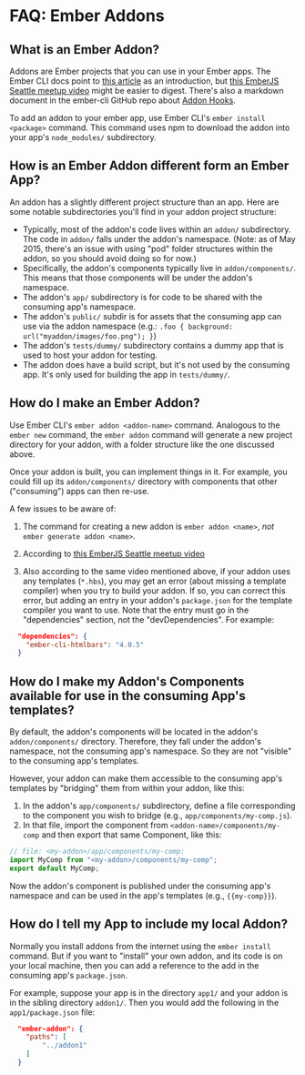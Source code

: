 # FAQ: Ember Addons

## What is an Ember Addon?

Addons are Ember projects that you can use in your Ember apps. The Ember CLI docs point to [this article](https://dockyard.com/blog/2014/06/24/introducing_ember_cli_addons) as an introduction, but [this EmberJS Seattle meetup video](https://www.youtube.com/watch?v=q7OHEh8buj8) might be easier to digest.  There's also a markdown document in the ember-cli GitHub repo about [Addon Hooks](https://github.com/ember-cli/ember-cli/blob/master/ADDON_HOOKS.md).

To add an addon to your ember app, use Ember CLI's `ember install <package>` command. This command uses npm to download the addon into your app's `node_modules/` subdirectory.

## How is an Ember Addon different form an Ember App?

An addon has a slightly different project structure than an app.  Here are some notable subdirectories you'll find in your addon project structure:

* Typically, most of the addon's code lives within an `addon/` subdirectory.  The code in `addon/` falls under the addon's namespace. (Note: as of May 2015, there's an issue with using "pod" folder structures within the addon, so you should avoid doing so for now.)
* Specifically, the addon's components typically live in `addon/components/`.  This means that those components will be under the addon's namespace.
* The addon's `app/` subdirectory is for code to be shared with the consuming app's namespace.
* The addon's `public/` subdir is for assets that the consuming app can use via the addon namespace (e.g.: `.foo { background: url("myaddon/images/foo.png"); }`)
* The addon's `tests/dummy/` subdirectory contains a dummy app that is used to host your addon for testing.
* The addon does have a build script, but it's not used by the consuming app. It's only used for building the app in `tests/dummy/`.

## How do I make an Ember Addon?

Use Ember CLI's `ember addon <addon-name>` command.  Analogous to the `ember new` command, the `ember addon` command will generate a new project directory for your addon, with a folder structure like the one discussed above.

Once your addon is built, you can implement things in it.  For example, you could fill up its `addon/components/` directory with components that other ("consuming") apps can then re-use.

A few issues to be aware of:

1. The command for creating a new addon is `ember addon <name>`, *not* `ember generate addon <name>`.

1. According to [this EmberJS Seattle meetup video](https://www.youtube.com/watch?v=q7OHEh8buj8)

2. Also according to the same video mentioned above, if your addon uses any templates (`*.hbs`), you may get an error (about missing a template compiler) when you try to build your addon.  If so, you can correct this error, but adding an entry in your addon's `package.json` for the template compiler you want to use. Note that the entry must go in the "dependencies" section, not the "devDependencies".  For example:

```json
  "dependencies": {
    "ember-cli-htmlbars": "4.0.5"
  }
```

## How do I make my Addon's Components available for use in the consuming App's templates?

By default, the addon's components will be located in the addon's `addon/components/` directory.  Therefore, they fall under the addon's namespace, not the consuming app's namespace.  So they are not "visible" to the consuming app's templates.

However, your addon can make them accessible to the consuming app's templates by "bridging" them from within your addon, like this:

1. In the addon's `app/components/` subdirectory, define a file corresponding to the component you wish to bridge (e.g., `app/components/my-comp.js`).
2. In that file, import the component from `<addon-name>/components/my-comp` and then export that same Component, like this:

```js
// file: <my-addon>/app/components/my-comp:
import MyComp from "<my-addon>/components/my-comp";
export default MyComp;
```

Now the addon's component is published under the consuming app's namespace and can be used in the app's templates (e.g., `{{my-comp}}`).

## How do I tell my App to include my local Addon?

Normally you install addons from the internet using the `ember install` command. But if you want to "install" your own addon, and its code is on your local machine, then you can add a reference to the add in the consuming app's `package.json`.

For example, suppose your app is in the directory `app1/` and your addon is in the sibling directory `addon1/`.  Then you would add the following in the `app1/package.json` file:

```json
  "ember-addon": {
    "paths": [
        "../addon1"
    ]
  }
```
